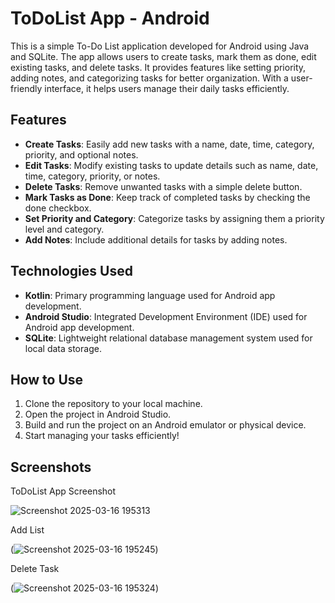# ToDoList App - Android



This is a simple To-Do List application developed for Android using Java and SQLite. The app allows users to create tasks, mark them as done, edit existing tasks, and delete tasks. It provides features like setting priority, adding notes, and categorizing tasks for better organization. With a user-friendly interface, it helps users manage their daily tasks efficiently.

## Features
- **Create Tasks**: Easily add new tasks with a name, date, time, category, priority, and optional notes.
- **Edit Tasks**: Modify existing tasks to update details such as name, date, time, category, priority, or notes.
- **Delete Tasks**: Remove unwanted tasks with a simple delete button.
- **Mark Tasks as Done**: Keep track of completed tasks by checking the done checkbox.
- **Set Priority and Category**: Categorize tasks by assigning them a priority level and category.
- **Add Notes**: Include additional details for tasks by adding notes.

## Technologies Used
- **Kotlin**: Primary programming language used for Android app development.
- **Android Studio**: Integrated Development Environment (IDE) used for Android app development.
- **SQLite**: Lightweight relational database management system used for local data storage.

## How to Use
1. Clone the repository to your local machine.
2. Open the project in Android Studio.
3. Build and run the project on an Android emulator or physical device.
4. Start managing your tasks efficiently!

## Screenshots
ToDoList App Screenshot

![Screenshot 2025-03-16 195313](https://github.com/user-attachments/assets/f0b5f3aa-102b-4849-86da-35b94928c6f5)


Add List

(![Screenshot 2025-03-16 195245](https://github.com/user-attachments/assets/34133365-f7ca-4ea3-8ec0-030a0c65055e))


Delete Task

(![Screenshot 2025-03-16 195324](https://github.com/user-attachments/assets/5c4e0d2a-cb08-44c5-8e24-5e3244a2fd3b))

